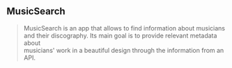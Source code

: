 ## MusicSearch

> MusicSearch is an app that allows to find information about musicians and 
> their discography. Its main goal is to provide relevant metadata about  
> musicians' work in a beautiful design through the information from an  
> API.

